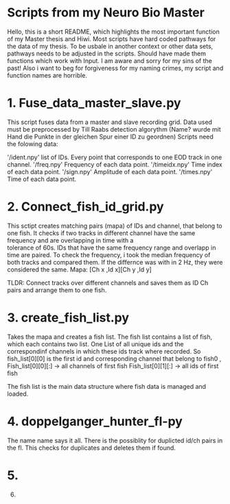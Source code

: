 # Scripts from my Neuro Bio Master

Hello, this is a short README, which highlights the most important function of my Master thesis and Hiwi.
Most scripts have hard coded pathways for the data of my thesis.
To be usbale in another context or other data sets, pathways needs to be adjusted in the scripts.
Should have made them functions which work with Input. I am aware and sorry for my sins of the past!
Also i want to beg for forgiveness for my naming crimes, my script and function names are horrible.

# 1. Fuse_data_master_slave.py

  This script fuses data from a master and slave recording grid. Data used must be preprocessed by
  Till Raabs detection algorythm (Name? wurde mit Hand die Punkte in der gleichen Spur einer ID zu geordnen)
  Scripts need the folowing data:

  '/ident.npy' list of IDs. Every point that corresponds to one EOD track in one channel.
  '/freq.npy' Frequency of each data point.
  '/timeidx.npy'  Time index of each data point.
  '/sign.npy' Amplitude of each data point.
  '/times.npy' Time of each data point.

# 2.  Connect_fish_id_grid.py

  This sctipt creates matching pairs (mapa) of IDs and channel, that belong to one fish.
  It checks if two tracks in different channel have the same frequency and are overlapping in time with a       
  tolerance of 60s. IDs that have the same frequency range and overlapp in time are paired.
  To check the frequency, i took the median frequency of both tracks and compared them. If the differnce was         with in 2 Hz, they were considered the same.
  Mapa: [Ch x ,Id x][Ch y ,Id y]

  TLDR: Connect tracks over different channels and saves them as ID Ch pairs and arrange them to one fish.
  
# 3.  create_fish_list.py

  Takes the mapa and creates a fish list. 
  The fish list contains a list of fish, which each contains two list. One List of all unique ids and the     
  correspondinf channels in which these ids track where recorded.
  So fish_list[0][0] is the first id and corresponding channel that belong to fish0 , 
  Fish_list[0][0][:] -> all channels of first fish
  Fish_list[0][1][:] -> all ids of first fish

  The fish list is the main data structure where fish data is managed and loaded.
  
# 4.  doppelganger_hunter_fl-py

  The name name says it all. There is the possiblity for duplicted id/ch pairs in the fl.
  This checks for duplicates and deletes them if found.

# 5.   




6. 
   



   
  
  
  

  
